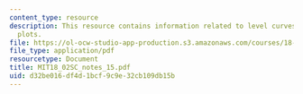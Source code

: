 ```yaml
---
content_type: resource
description: This resource contains information related to level curves and contour
  plots.
file: https://ol-ocw-studio-app-production.s3.amazonaws.com/courses/18-02sc-multivariable-calculus-fall-2010/d32be016df4d1bcf9c9e32cb109db15b_MIT18_02SC_notes_15.pdf
file_type: application/pdf
resourcetype: Document
title: MIT18_02SC_notes_15.pdf
uid: d32be016-df4d-1bcf-9c9e-32cb109db15b
---
```

